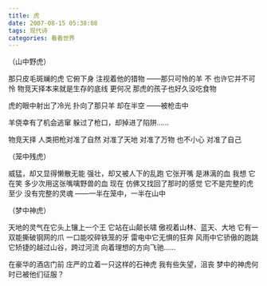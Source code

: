 ```yaml
---
title: 虎
date: 2007-08-15 05:38:08
tags: 现代诗
categories: 看看世界
---
```

（山中野虎）

那只皮毛斑斓的虎
它俯下身
注视着他的猎物
——那只可怜的羊
不
也许它并不可怜
物竞天择本来就是生存的底线
更何况
那虎的孩子也好久没吃食物
<!-- more -->
虎的眼中射出了冷光
扑向了那只羊
却在半空
——被枪击中

羊侥幸有了机会逃窜
躲过了枪口，却掉进了陷阱……

物竞天择
人类把枪对准了自然
对准了天地
对准了万物
也不小心
对准了自己

（笼中残虎）

威猛，却又显得懒散无能
强壮，却又被人下的乱跑
它张开嘴
是淋漓的血
我想
它在笑
多少次用这张嘴噙野兽的血
现在
仿佛又找回了那时的感觉
它不是完整的虎
至少
没有完整的灵魂
——一半在笼中，一半在山中

（梦中神虎）

天地的灵气在它头上镶上一个王
它站在山颠长啸
傲视着山林、蓝天、大地
它有一双能撕破钢网的爪
一口能咬碎铁笼的牙
雷电中它无惧的狂奔
风雨中它骄傲的跑跳
它矫捷的越过山谷，跨过河流
向着理想的方向飞驰……

在豪华的酒店门前
庄严的立着一只这样的石神虎
我有些失望，沮丧
梦中的神虎何时已被他们征服？